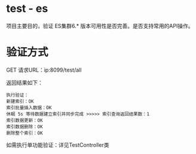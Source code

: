 # test - es 
项目主要目的，验证 ES集群6.* 版本可用性是否完善。是否支持常用的API操作。

# 验证方式

GET 请求URL：ip:8099/test/all

返回结果如下：
```
执行验证：
新建索引：OK
索引批量插入数据：OK
休眠 5s 等待数据建立索引并同步完成 >>>>> 索引查询返回结果数：1
索引数据更新：OK
索引数据删除：OK
删除整个索引：OK
```
如需执行单功能验证：详见TestController类